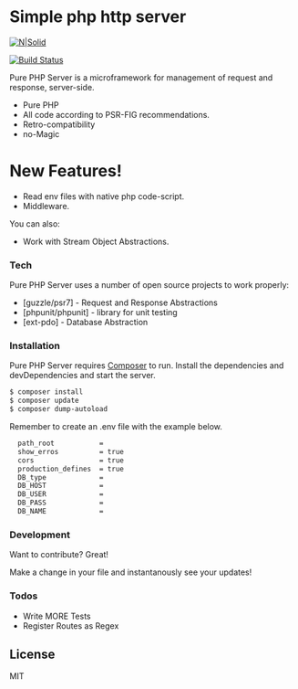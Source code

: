 # Simple php http server 

[![N|Solid](https://policarpoyan.firebaseapp.com/img/apple-touch-icon.png)](https://www.linkedin.com/in/yanpolicarpo)

[![Build Status](https://travis-ci.org/joemccann/dillinger.svg?branch=master)](https://travis-ci.org/joemccann/dillinger)

Pure PHP Server is a microframework for management of request and response, server-side.

  - Pure PHP
  - All code according to PSR-FIG recommendations.
  - Retro-compatibility
  - no-Magic

# New Features!

  - Read env files with native php code-script.
  - Middleware.


You can also:
  - Work with Stream Object Abstractions.

### Tech

Pure PHP Server uses a number of open source projects to work properly:

* [guzzle/psr7] - Request and Response Abstractions
* [phpunit/phpunit] - library for unit testing
* [ext-pdo] - Database Abstraction

### Installation

Pure PHP Server requires [Composer](https://getcomposer.org/) to run.
Install the dependencies and devDependencies and start the server.

```sh
$ composer install
$ composer update
$ composer dump-autoload
```
Remember to create an .env file with the example below.
```sh
  path_root           = 
  show_erros          = true
  cors                = true
  production_defines  = true
  DB_type             =
  DB_HOST             = 
  DB_USER             =  
  DB_PASS             =
  DB_NAME             = 
```
### Development

Want to contribute? Great!

Make a change in your file and instantanously see your updates!

### Todos

 - Write MORE Tests
 - Register Routes as Regex

License
----

MIT

